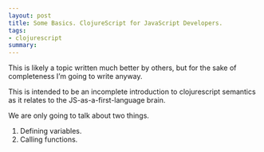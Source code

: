```yaml
---
layout: post
title: Some Basics. ClojureScript for JavaScript Developers.
tags:
- clojurescript
summary:
---
```


This is likely a topic written much better by others, but for the sake of
completeness I’m going to write anyway.

This is intended to be an incomplete introduction to clojurescript semantics as
it relates to the JS-as-a-first-language brain.

We are only going to talk about two things.

1. Defining variables.
2. Calling functions.



